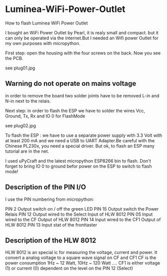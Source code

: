 # Luminea-WiFi-Power-Outlet
How to flash Luminea WiFi Power Outlet 

I bought an WiFi Power Outlet by Pearl, it is realy small and compact.
but it can only be operated via the internet.But I needed an Wifi power Outlet
for my own purposes with micropython.

First step: open the housing with the four screws on the back.
Now you see the PCB.

see plug01.jpg

## Warning do not operate on mains voltage

in order to remove the board two solder joints have to be removed L-in and N-in
next to the relais.

Next step: in order to flash the ESP we have to solder the wires
Vcc, Ground, Tx, Rx and IO 0 for FlashMode

see plug02.jpg

To flash the ESP :
we have to use a separate power supply with 3.3 Volt with at least 200 mA
and we need a USB to UART Adapter.Be careful with the Chinese PL230x, you need a special driver.
But ok, to flash an ESP  many tutorial are in the net.

I used uPyCraft and the latest micropython ESP8266 bin to flash.
Don't forget to bring IO 0 to ground befor power on the ESP to switch to flash mode!


## Description of the PIN I/O

I use the PIN numbering from micropython:

PIN  2  Output   switch on / off the green LED
PIN 15  Output   switch the Power Relais
PIN 12  Output   wired to the Select Input of  HLW 8012
PIN 05  Input    wired to the CF Output of  HLW 8012
PIN 14  Input    wired to the CF1 Output of  HLW 8012
PIN 13  Input    stat of the fronttaster

## Description of the HLW 8012

HLW 8012 is an special ic for measuring the voltage, current and power.
It convert a analog voltage to a square wave signal on CF and CF1 
CF is the power consumption 1Hz ~ 12 Watt, 10Hz ~ 120 Watt ....
CF1 is either voltage (1) or current (0) dependent on the level on the PIN 12 (Select)



